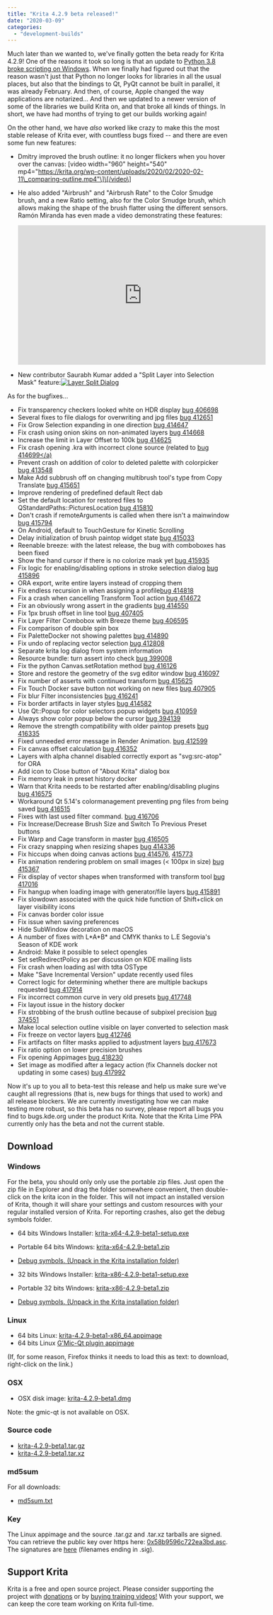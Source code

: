 ```yaml
---
title: "Krita 4.2.9 beta released!"
date: "2020-03-09"
categories: 
  - "development-builds"
---
```


Much later than we wanted to, we've finally gotten the beta ready for Krita 4.2.9! One of the reasons it took so long is that an update to [Python 3.8 broke scripting on Windows](https://valdyas.org/fading/software/python-3-8-woes/). When we finally had figured out that the reason wasn't just that Python no longer looks for libraries in all the usual places, but also that the bindings to Qt, PyQt cannot be built in parallel, it was already February. And then, of course, Apple changed the way applications are notarized... And then we updated to a newer version of some of the libraries we build Krita on, and that broke all kinds of things. In short, we have had months of trying to get our builds working again!

On the other hand, we have _also_ worked like crazy to make this the most stable release of Krita ever, with countless bugs fixed -- and there are even some fun new features:

- Dmitry improved the brush outline: it no longer flickers when you hover over the canvas: \[video width="960" height="540" mp4="https://krita.org/wp-content/uploads/2020/02/2020-02-11\_comparing-outline.mp4"\]\[/video\]
- He also added "Airbrush" and "Airbrush Rate" to the Color Smudge brush, and a new Ratio setting, also for the Color Smudge brush, which allows making the shape of the brush flatter using the different sensors. Ramón Miranda has even made a video demonstrating these features: 
    
    <iframe src="https://www.youtube.com/embed/fyc8-qgxAww" width="560" height="315" frameborder="0" allowfullscreen="allowfullscreen"></iframe>
    
- New contributor Saurabh Kumar added a "Split Layer into Selection Mask" feature:[![Layer Split Dialog](/images/posts/2020/Screenshot_20200225_140252.png)](https://krita.org/wp-content/uploads/2020/02/Screenshot_20200225_140252.png)

As for the bugfixes...

- Fix transparency checkers looked white on HDR display [bug 406698](https://bugs.kde.org/show_bug.cgi?id=406698)
- Several fixes to file dialogs for overwriting and jpg files [bug 412651](https://bugs.kde.org/show_bug.cgi?id=412651)
- Fix Grow Selection expanding in one direction [bug 414647](https://bugs.kde.org/show_bug.cgi?id=414647)
- Fix crash using onion skins on non-animated layers [bug 414668](https://bugs.kde.org/show_bug.cgi?id=414668)
- Increase the limit in Layer Offset to 100k [bug 414625](https://bugs.kde.org/show_bug.cgi?id=414625)
- Fix crash opening .kra with incorrect clone source (related to [bug 414699</a)](https://bugs.kde.org/show_bug.cgi?id=414699)
- Prevent crash on addition of color to deleted palette with colorpicker [bug 413548](https://bugs.kde.org/show_bug.cgi?id=413548)
- Make Add subbrush off on changing multibrush tool's type from Copy Translate [bug 415651](https://bugs.kde.org/show_bug.cgi?id=415651)
- Improve rendering of predefined default Rect dab
- Set the default location for restored files to QStandardPaths::PicturesLocation [bug 415810](https://bugs.kde.org/show_bug.cgi?id=415810)
- Don't crash if remoteArguments is called when there isn't a mainwindow [bug 415794](https://bugs.kde.org/show_bug.cgi?id=415794)
- On Android, default to TouchGesture for Kinetic Scrolling
- Delay initialization of brush paintop widget state [bug 415033](https://bugs.kde.org/show_bug.cgi?id=415033)
- Reenable breeze: with the latest release, the bug with comboboxes has been fixed
- Show the hand cursor if there is no colorize mask yet [bug 415935](https://bugs.kde.org/show_bug.cgi?id=415935)
- Fix logic for enabling/disabling options in stroke selection dialog [bug 415896](https://bugs.kde.org/show_bug.cgi?id=415896)
- ORA export, write entire layers instead of cropping them
- Fix endless recursion in when assigning a profile[bug 414818](https://bugs.kde.org/show_bug.cgi?id=414818)
- Fix a crash when cancelling Transform Tool action [bug 414672](https://bugs.kde.org/show_bug.cgi?id=414672)
- Fix an obviously wrong assert in the gradients [bug 414550](https://bugs.kde.org/show_bug.cgi?id=414550)
- Fix 1px brush offset in line tool [bug 407405](https://bugs.kde.org/show_bug.cgi?id=407405)
- Fix Layer Filter Combobox with Breeze theme [bug 406595](https://bugs.kde.org/show_bug.cgi?id=406595)
- Fix comparison of double spin box
- Fix PaletteDocker not showing palettes [bug 414890](https://bugs.kde.org/show_bug.cgi?id=414890)
- Fix undo of replacing vector selection [bug 412808](https://bugs.kde.org/show_bug.cgi?id=412808)
- Separate krita log dialog from system information
- Resource bundle: turn assert into check [bug 399008](https://bugs.kde.org/show_bug.cgi?id=399008)
- Fix the python Canvas.setRotation method [bug 416126](https://bugs.kde.org/show_bug.cgi?id=416126)
- Store and restore the geometry of the svg editor window [bug 416097](https://bugs.kde.org/show_bug.cgi?id=416097)
- Fix number of asserts with continued transform [bug 415625](https://bugs.kde.org/show_bug.cgi?id=415625)
- Fix Touch Docker save button not working on new files [bug 407905](https://bugs.kde.org/show_bug.cgi?id=407905)
- Fix blur Filter inconsistencies [bug 416241](https://bugs.kde.org/show_bug.cgi?id=416241)
- Fix border artifacts in layer styles [bug 414582](https://bugs.kde.org/show_bug.cgi?id=414582)
- Use Qt::Popup for color selectors popup widgets [bug 410959](https://bugs.kde.org/show_bug.cgi?id=410959)
- Always show color popup below the cursor [bug 394139](https://bugs.kde.org/show_bug.cgi?id=394139)
- Remove the strength compatibility with older paintop presets [bug 416335](https://bugs.kde.org/show_bug.cgi?id=416335)
- Fixed unneeded error message in Render Animation. [bug 412599](https://bugs.kde.org/show_bug.cgi?id=412599)
- Fix canvas offset calculation [bug 416352](https://bugs.kde.org/show_bug.cgi?id=416352)
- Layers with alpha channel disabled correctly export as "svg:src-atop" for ORA
- Add icon to Close button of "About Krita" dialog box
- Fix memory leak in preset history docker
- Warn that Krita needs to be restarted after enabling/disabling plugins [bug 416575](https://bugs.kde.org/show_bug.cgi?id=416575)
- Workaround Qt 5.14's colormanagement preventing png files from being saved [bug 416515](https://bugs.kde.org/show_bug.cgi?id=416515)
- Fixes with last used filter command. [bug 416706](https://bugs.kde.org/show_bug.cgi?id=416706)
- Fix Increase/Decrease Brush Size and Switch To Previous Preset buttons
- Fix Warp and Cage transform in master [bug 416505](https://bugs.kde.org/show_bug.cgi?id=416505)
- Fix crazy snapping when resizing shapes [bug 414336](https://bugs.kde.org/show_bug.cgi?id=414336)
- Fix hiccups when doing canvas actions [bug 414576](https://bugs.kde.org/show_bug.cgi?id=414576), [415773](https://bugs.kde.org/show_bug.cgi?id=415773)
- Fix animation rendering problem on small images (< 100px in size) [bug 415367](https://bugs.kde.org/show_bug.cgi?id=415367)
- Fix display of vector shapes when transformed with transform tool [bug 417016](https://bugs.kde.org/show_bug.cgi?id=417016)
- Fix hangup when loading image with generator/file layers [bug 415891](https://bugs.kde.org/show_bug.cgi?id=415891)
- Fix slowdown associated with the quick hide function of Shift+click on layer visibility icons
- Fix canvas border color issue
- Fix issue when saving preferences
- Hide SubWindow decoration on macOS
- A number of fixes with L\*A\*B\* and CMYK thanks to L.E Segovia's Season of KDE work
- Android: Make it possible to select opengles
- Set setRedirectPolicy as per discussion on KDE mailing lists
- Fix crash when loading asl with tdta OSType
- Make "Save Incremental Version" update recently used files
- Correct logic for determining whether there are multiple backups requested [bug 417914](https://bugs.kde.org/show_bug.cgi?id=417914)
- Fix incorrect common curve in very old presets [bug 417748](https://bugs.kde.org/show_bug.cgi?id=417748)
- Fix layout issue in the history docker
- Fix strobbing of the brush outline because of subpixel precision [bug 374551](https://bugs.kde.org/show_bug.cgi?id=374551)
- Make local selection outline visible on layer converted to selection mask
- Fix freeze on vector layers [bug 412746](https://bugs.kde.org/show_bug.cgi?id=412746)
- Fix artifacts on filter masks applied to adjustment layers [bug 417673](https://bugs.kde.org/show_bug.cgi?id=417673)
- Fix ratio option on lower precision brushes
- Fix opening Appimages [bug 418230](https://bugs.kde.org/show_bug.cgi?id=418230)
- Set image as modified after a legacy action (fix Channels docker not updating in some cases) [bug 417992](https://bugs.kde.org/show_bug.cgi?id=417992)

Now it's up to you all to beta-test this release and help us make sure we've caught all regressions (that is, new bugs for things that used to work) and all release blockers. We are currently investigating how we can make testing more robust, so this beta has no survey, please report all bugs you find to bugs.kde.org under the product Krita. Note that the Krita Lime PPA currently only has the beta and not the current stable.

## Download

### Windows

For the beta, you should only only use the portable zip files. Just open the zip file in Explorer and drag the folder somewhere convenient, then double-click on the krita icon in the folder. This will not impact an installed version of Krita, though it will share your settings and custom resources with your regular installed version of Krita. For reporting crashes, also get the debug symbols folder.

- 64 bits Windows Installer: [krita-x64-4.2.9-beta1-setup.exe](https://download.kde.org/unstable/krita/4.2.9-beta1/krita-x64-4.2.9-beta1-setup.exe)
- Portable 64 bits Windows: [krita-x64-4.2.9-beta1.zip](https://download.kde.org/unstable/krita/4.2.9-beta1/krita-x64-4.2.9-beta1.zip)
- [Debug symbols. (Unpack in the Krita installation folder)](https://download.kde.org/unstable/krita/4.2.9-beta1/krita-x64-4.2.9-beta1-dbg.zip)

- 32 bits Windows Installer: [krita-x86-4.2.9-beta1-setup.exe](https://download.kde.org/unstable/krita/4.2.9-beta1/krita-x86-4.2.9-beta1-setup.exe)
- Portable 32 bits Windows: [krita-x86-4.2.9-beta1.zip](https://download.kde.org/unstable/krita/4.2.9-beta1/krita-x86-4.2.9-beta1.zip)
- [Debug symbols. (Unpack in the Krita installation folder)](https://download.kde.org/unstable/krita/4.2.9-beta1/krita-x86-4.2.9-beta1-dbg.zip)

### Linux

- 64 bits Linux: [krita-4.2.9-beta1-x86\_64.appimage](https://download.kde.org/unstable/krita/4.2.9-beta1/krita-4.2.9-beta-x86_64.appimage)
- 64 bits Linux [G'Mic-Qt plugin appimage](https://download.kde.org/unstable/krita/4.2.9-beta1/gmic_krita_qt-x86_64.appimage)

(If, for some reason, Firefox thinks it needs to load this as text: to download, right-click on the link.)

### OSX

- OSX disk image: [krita-4.2.9-beta1.dmg](https://download.kde.org/unstable/krita/4.2.9-beta1/krita-4.2.9-beta1.dmg)

Note: the gmic-qt is not available on OSX.

### Source code

- [krita-4.2.9-beta1.tar.gz](https://download.kde.org/unstable/krita/4.2.9-beta1/krita-4.2.9-beta1.tar.gz)
- [krita-4.2.9-beta1.tar.xz](https://download.kde.org/unstable/krita/4.2.9-beta1/krita-4.2.9-beta1.tar.xz)

### md5sum

For all downloads:

- [md5sum.txt](https://download.kde.org/unstable/krita/4.2.9-beta1/md5sum.txt)

### Key

The Linux appimage and the source .tar.gz and .tar.xz tarballs are signed. You can retrieve the public key over https here: [0x58b9596c722ea3bd.asc](https://share.kde.org/index.php/s/fJ99V5mZvuyD0z8). The signatures are [here](https://download.kde.org/unstable/krita/4.2.9-beta1/) (filenames ending in .sig).

## Support Krita

Krita is a free and open source project. Please consider supporting the project with [donations](/support-us/donations/) or by [buying training videos!](/support-us/shop) With your support, we can keep the core team working on Krita full-time.
